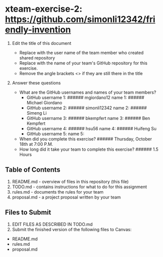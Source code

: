 # xteam-exercise-2: https://github.com/simonli12342/friendly-invention

1. Edit the title of this document
   * Replace <UserName> with the user name of the team member who created shared repository
   * Replace <GitHubRepositoryName> with the name of your team's GitHub repository for this exercise.
   * Remove the angle brackets <> if they are still there in the title

2. Answer these questions
   * What are the GitHub usernames and names of your team members?
       * GitHub username 1: ###### mgiordano12      name 1: ###### Michael Giordano
       * GitHub username 2: ###### simonli12342      name 2: ###### Simeng Li
       * GitHub username 3: ###### bkempfert      name 3: ###### Ben Kempfert
       * GitHub username 4: ###### hsu56      name 4: ###### Huifeng Su
       * GitHub username 5:       name 5:
   * When did you complete this exercise? ###### Thursday, October 18th at 7:00 P.M.
   * How long did it take your team to complete this exercise? ###### 1.5 Hours

## Table of Contents

1. README.md - overview of files in this repository (this file)
2. TODO.md - contains instructions for what to do for this assignment
3. rules.md - documents the rules for your team
4. proposal.md - a project proposal written by your team

## Files to Submit

1. EDIT FILES AS DESCRIBED IN TODO.md
2. Submit the finished version of the following files to Canvas:

* README.md
* rules.md
* proposal.md
